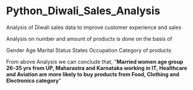 # Python_Diwali_Sales_Analysis
Analysis of Diwali sales data to improve customer experience and sales

Analysis on number and amount of products is done on the basis of 

Gender
Age
Marital Status
States 
Occupation
Category of products


From above Analysis we can conclude that,
"**Married women age group 26-35 yrs from UP, Maharastra and Karnataka working in IT, Healthcare and Aviation are more likely to buy products from Food, Clothing and Electronics category**"
